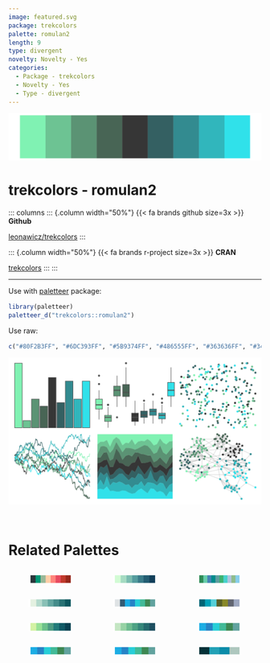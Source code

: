 ```yaml
---
image: featured.svg
package: trekcolors
palette: romulan2
length: 9
type: divergent
novelty: Novelty - Yes
categories:
  - Package - trekcolors
  - Novelty - Yes
  - Type - divergent
---
```


![](featured.svg)

# trekcolors - romulan2 

::: columns
::: {.column width="50%"}
{{< fa brands github size=3x >}}
**Github**

[leonawicz/trekcolors](https://github.com/leonawicz/trekcolors)
:::

::: {.column width="50%"}
{{< fa brands r-project size=3x >}}
**CRAN**

[trekcolors](https://CRAN.R-project.org/package=trekcolors)
:::
:::

<hr> 

Use with [paletteer](https://emilhvitfeldt.github.io/paletteer/) package:

```r
library(paletteer)
paletteer_d("trekcolors::romulan2")
```

Use raw:

```r
c("#80F2B3FF", "#6DC393FF", "#5B9374FF", "#486555FF", "#363636FF", "#346062FF", "#338B90FF", "#31B6BCFF", "#30E1EAFF")
``` 

![](examples.png) 

<br>

# Related Palettes

<div class="list" style="display: grid; grid-template-columns: auto auto auto;"> <figure class="figure">
<a href="../../awtools/a_palette/"> <img src="../../awtools/a_palette/featured.svg" style="width: 100%;" class="figure-img"></a>
</figure> <figure class="figure">
<a href="../../rcartocolor/DarkMint/"> <img src="../../rcartocolor/DarkMint/featured.svg" style="width: 100%;" class="figure-img"></a>
</figure> <figure class="figure">
<a href="../../miscpalettes/seaGreen/"> <img src="../../miscpalettes/seaGreen/featured.svg" style="width: 100%;" class="figure-img"></a>
</figure> <figure class="figure">
<a href="../../rcartocolor/Mint/"> <img src="../../rcartocolor/Mint/featured.svg" style="width: 100%;" class="figure-img"></a>
</figure> <figure class="figure">
<a href="../../Redmonder/qMSOBu2/"> <img src="../../Redmonder/qMSOBu2/featured.svg" style="width: 100%;" class="figure-img"></a>
</figure> <figure class="figure">
<a href="../../NatParksPalettes/Banff/"> <img src="../../NatParksPalettes/Banff/featured.svg" style="width: 100%;" class="figure-img"></a>
</figure> <figure class="figure">
<a href="../../rcartocolor/Emrld/"> <img src="../../rcartocolor/Emrld/featured.svg" style="width: 100%;" class="figure-img"></a>
</figure> <figure class="figure">
<a href="../../rcartocolor/BluGrn/"> <img src="../../rcartocolor/BluGrn/featured.svg" style="width: 100%;" class="figure-img"></a>
</figure> <figure class="figure">
<a href="../../ggthemes/excel_Integral/"> <img src="../../ggthemes/excel_Integral/featured.svg" style="width: 100%;" class="figure-img"></a>
</figure> <figure class="figure">
<a href="../../ggthemes/excel_Savon/"> <img src="../../ggthemes/excel_Savon/featured.svg" style="width: 100%;" class="figure-img"></a>
</figure> <figure class="figure">
<a href="../../ggthemes/excel_Blue_II/"> <img src="../../ggthemes/excel_Blue_II/featured.svg" style="width: 100%;" class="figure-img"></a>
</figure> <figure class="figure">
<a href="../../rockthemes/coltrane/"> <img src="../../rockthemes/coltrane/featured.svg" style="width: 100%;" class="figure-img"></a>
</figure> 
</div>

